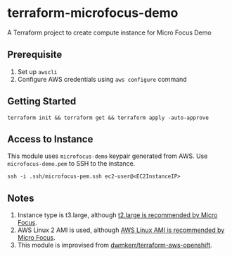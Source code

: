 # terraform-microfocus-demo
A Terraform project to create compute instance for Micro Focus Demo

## Prerequisite
1. Set up `awscli`
2. Configure AWS credentials using `aws configure` command

## Getting Started
```
terraform init && terraform get && terraform apply -auto-approve
```

## Access to Instance
This module uses `microfocus-demo` keypair generated from AWS. Use `microfocus-demo.pem` to SSH to the instance.
```
ssh -i .ssh/microfocus-pem.ssh ec2-user@<EC2InstanceIP>
```

## Notes
1. Instance type is t3.large, although [t2.large is recommended by Micro Focus](https://admhelp.microfocus.com/mobilecenter/en/3.1/Content/off-prem%20AWS%20installation.htm).
2. AWS Linux 2 AMI is used, although [AWS Linux AMI is recommended by Micro Focus](https://admhelp.microfocus.com/mobilecenter/en/3.1/Content/off-prem%20AWS%20installation.htm).
3. This module is improvised from [dwmkerr/terraform-aws-openshift](https://github.com/dwmkerr/terraform-aws-openshift/tree/release/okd-3.11).

